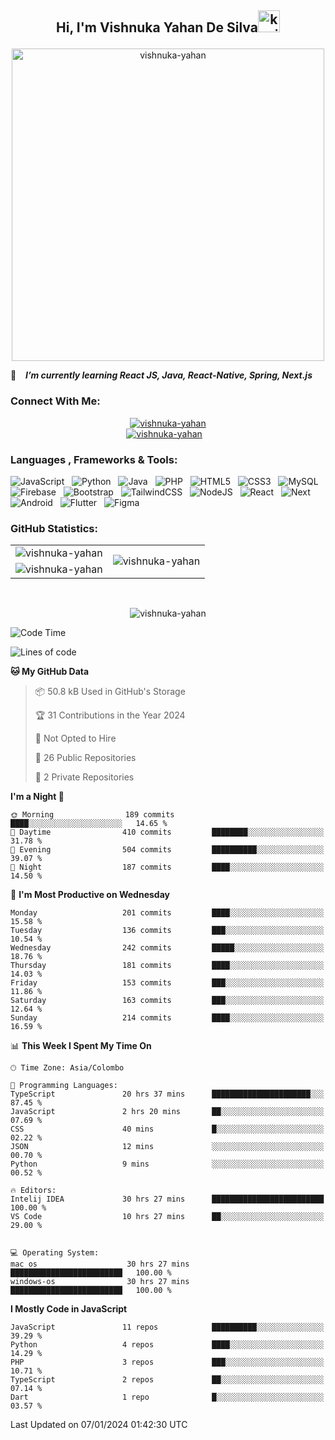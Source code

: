 ## <p align ="center">Hi, I'm Vishnuka Yahan De Silva<img src="https://media.giphy.com/media/hvRJCLFzcasrR4ia7z/giphy.gif" alt= "kavindu-mane" width="35"> </p>

<div align = "center">
    <img src = "https://github.com/kavindu-mane/kavindu-mane/blob/main/Code%20typing-bro.svg" alt= "vishnuka-yahan" width="500"/>
</div>

🌱 &ensp; ***I’m currently learning React JS, Java, React-Native, Spring, Next.js***

### Connect With Me:
<div align="center">
    <a href="https://www.instagram.com/lucas_de_silva0/?hl=en"><img src="https://img.shields.io/badge/Instagram-Vishnuka%20%20Yahan-%23E4405F?style=flat&logo=instagram&logoColor=white" alt="vishnuka-yahan"/></a><br>
    <a href="https://www.linkedin.com/in/vishnuka-yahan-870063262/"><img src="https://img.shields.io/badge/LinkedIn-Vishnuka%20%20Yahan-%230077B5?style=flat&logo=linkedin&logoColor=white" alt="vishnuka-yahan"/></a>&nbsp; &nbsp;
</div>

### Languages , Frameworks & Tools:
![JavaScript](https://img.shields.io/badge/javascript-1B2430.svg?style=for-the-badge&logo=javascript&logoColor=%23F7DF1E) &nbsp;
![Python](https://img.shields.io/badge/python-1B2430.svg?style=for-the-badge&logo=python&logoColor=ffdd54) &nbsp;
![Java](https://img.shields.io/badge/java-1B2430.svg?style=for-the-badge&logo=openjdk&logoColor=white) &nbsp;
![PHP](https://img.shields.io/badge/php-1B2430.svg?style=for-the-badge&logo=php&logoColor=white) &nbsp;
![HTML5](https://img.shields.io/badge/html5-1B2430.svg?style=for-the-badge&logo=html5&logoColor=white) &nbsp;
![CSS3](https://img.shields.io/badge/css3-1B2430.svg?style=for-the-badge&logo=css3&logoColor=white) &nbsp;
![MySQL](https://img.shields.io/badge/mysql-1B2430.svg?style=for-the-badge&logo=mysql&logoColor=white) &nbsp;
![Firebase](https://img.shields.io/badge/firebase-1B2430.svg?style=for-the-badge&logo=firebase) &nbsp;
![Bootstrap](https://img.shields.io/badge/bootstrap-1B2430.svg?style=for-the-badge&logo=bootstrap&logoColor=white) &nbsp;
![TailwindCSS](https://img.shields.io/badge/tailwindcss-1B2430.svg?style=for-the-badge&logo=tailwindcss&logoColor=white) &nbsp;
![NodeJS](https://img.shields.io/badge/node.js-1B2430.svg?style=for-the-badge&logo=node.js&logoColor=white) &nbsp;
![React](https://img.shields.io/badge/react-1B2430.svg?style=for-the-badge&logo=react&logoColor=%2361DAFB) &nbsp;
![Next](https://img.shields.io/badge/next.js-1B2430.svg?style=for-the-badge&logo=next.js&logoColor=white) &nbsp;
![Android](https://img.shields.io/badge/android-1B2430.svg?style=for-the-badge&logo=android&logoColor=%2361DAFB) &nbsp;
![Flutter](https://img.shields.io/badge/flutter-1B2430.svg?style=for-the-badge&logo=flutter&logoColor=%2342A5F5) &nbsp;
![Figma](https://img.shields.io/badge/figma-1B2430.svg?style=for-the-badge&logo=figma&logoColor=white) &nbsp;


### GitHub Statistics:

<div align="center">
    <table>
        <tr>
            <td align="right">
                <img src="https://github-readme-stats.vercel.app/api?username=vishnuka084&theme=blue-green&hide_border=false&include_all_commits=false&count_private=false" alt="vishnuka-yahan" />
            </td>
            <td rowspan="2">
                <img src="https://github-readme-stats.vercel.app/api/top-langs/?username=vishnuka084&theme=blue-green&hide_border=false&include_all_commits=false&count_private=false&langs_count=8" alt="vishnuka-yahan" />
            </td>
        </tr>
        <tr>
            <td>
                <img src="https://github-readme-streak-stats.herokuapp.com/?user=vishnuka084&theme=blue-green&hide_border=false" alt="vishnuka-yahan" />
            </td>
        </tr>
    </table>
</div>
 <br>


 <p align="center"><img align="center" src="https://github-profile-trophy.vercel.app/?username=vishnuka084&theme=radical&no-frame=false&no-bg=false&margin-w=5&margin-h=5&column=4" alt="vishnuka-yahan" /></p>

<!--START_SECTION:waka-->
![Code Time](http://img.shields.io/badge/Code%20Time-1%2C063%20hrs%2031%20mins-blue)

![Lines of code](https://img.shields.io/badge/From%20Hello%20World%20I%27ve%20Written-404.8%20thousand%20lines%20of%20code-blue)

**🐱 My GitHub Data** 

> 📦 50.8 kB Used in GitHub's Storage 
 > 
> 🏆 31 Contributions in the Year 2024
 > 
> 🚫 Not Opted to Hire
 > 
> 📜 26 Public Repositories 
 > 
> 🔑 2 Private Repositories
 > 
**I'm a Night 🦉** 

```text
🌞 Morning                189 commits         ████░░░░░░░░░░░░░░░░░░░░░   14.65 % 
🌆 Daytime                410 commits         ████████░░░░░░░░░░░░░░░░░   31.78 % 
🌃 Evening                504 commits         ██████████░░░░░░░░░░░░░░░   39.07 % 
🌙 Night                  187 commits         ████░░░░░░░░░░░░░░░░░░░░░   14.50 % 
```
📅 **I'm Most Productive on Wednesday** 

```text
Monday                   201 commits         ████░░░░░░░░░░░░░░░░░░░░░   15.58 % 
Tuesday                  136 commits         ███░░░░░░░░░░░░░░░░░░░░░░   10.54 % 
Wednesday                242 commits         █████░░░░░░░░░░░░░░░░░░░░   18.76 % 
Thursday                 181 commits         ████░░░░░░░░░░░░░░░░░░░░░   14.03 % 
Friday                   153 commits         ███░░░░░░░░░░░░░░░░░░░░░░   11.86 % 
Saturday                 163 commits         ███░░░░░░░░░░░░░░░░░░░░░░   12.64 % 
Sunday                   214 commits         ████░░░░░░░░░░░░░░░░░░░░░   16.59 % 
```


📊 **This Week I Spent My Time On** 

```text
🕑︎ Time Zone: Asia/Colombo

💬 Programming Languages: 
TypeScript               20 hrs 37 mins      ██████████████████████░░░   87.45 % 
JavaScript               2 hrs 20 mins       ██░░░░░░░░░░░░░░░░░░░░░░░   07.69 % 
CSS                      40 mins             █░░░░░░░░░░░░░░░░░░░░░░░░   02.22 % 
JSON                     12 mins             ░░░░░░░░░░░░░░░░░░░░░░░░░   00.70 % 
Python                   9 mins              ░░░░░░░░░░░░░░░░░░░░░░░░░   00.52 % 

🔥 Editors: 
Intelij IDEA             30 hrs 27 mins      █████████████████████████   100.00 %
VS Code                  10 hrs 27 mins      ██░░░░░░░░░░░░░░░░░░░░░░░   29.00 % 


💻 Operating System: 
mac os                    30 hrs 27 mins      █████████████████████████   100.00 %
windows-os                30 hrs 27 mins      █████████████████████████   100.00 % 
```

**I Mostly Code in JavaScript** 

```text
JavaScript               11 repos            ██████████░░░░░░░░░░░░░░░   39.29 % 
Python                   4 repos             ████░░░░░░░░░░░░░░░░░░░░░   14.29 % 
PHP                      3 repos             ███░░░░░░░░░░░░░░░░░░░░░░   10.71 % 
TypeScript               2 repos             ██░░░░░░░░░░░░░░░░░░░░░░░   07.14 % 
Dart                     1 repo              █░░░░░░░░░░░░░░░░░░░░░░░░   03.57 % 
```

 Last Updated on 07/01/2024 01:42:30 UTC

